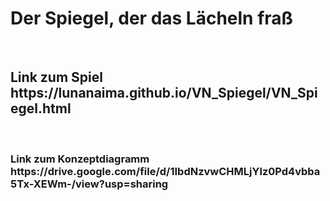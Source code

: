 <h1>Der Spiegel, der das Lächeln fraß</h1><br>
<h2>Link zum Spiel https://lunanaima.github.io/VN_Spiegel/VN_Spiegel.html</h2><br>
<h3>Link zum Konzeptdiagramm https://drive.google.com/file/d/1IbdNzvwCHMLjYlz0Pd4vbba5Tx-XEWm-/view?usp=sharing </h3>
